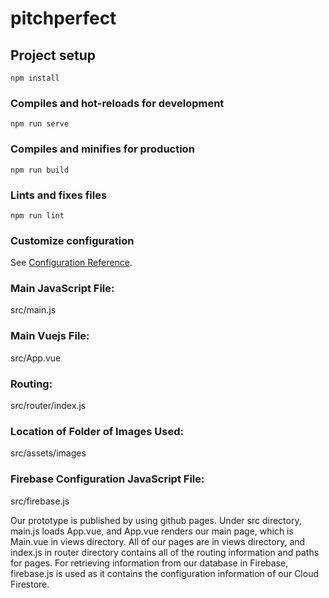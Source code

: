 # pitchperfect

## Project setup
```
npm install
```

### Compiles and hot-reloads for development
```
npm run serve
```

### Compiles and minifies for production
```
npm run build
```

### Lints and fixes files
```
npm run lint
```

### Customize configuration
See [Configuration Reference](https://cli.vuejs.org/config/).

### Main JavaScript File:
src/main.js 
### Main Vuejs File: 
src/App.vue
### Routing: 
src/router/index.js 
### Location of Folder of Images Used: 
src/assets/images
### Firebase Configuration JavaScript File: 
src/firebase.js 
<br />

Our prototype is published by using github pages. Under src directory, main.js loads App.vue, and App.vue renders our main page, which is Main.vue in views directory. All of our pages are in views directory, and index.js in router directory contains all of the routing information and paths for pages. For retrieving information from our database in Firebase, firebase.js is used as it contains the configuration information of our Cloud Firestore.
